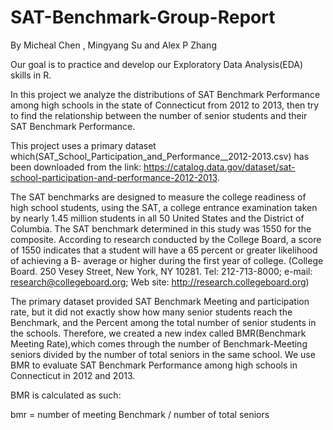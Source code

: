 # SAT-Benchmark-Group-Report
By Micheal Chen , Mingyang Su and Alex P Zhang

Our goal is to practice and develop our Exploratory Data Analysis(EDA) skills in R. 

In this project we analyze the distributions of SAT Benchmark Performance among high schools in the state of Connecticut from 2012 to 2013, then try to find the relationship between the number of senior students and their SAT Benchmark Performance.

This project uses a primary dataset which(SAT_School_Participation_and_Performance__2012-2013.csv) has been downloaded from the link:
https://catalog.data.gov/dataset/sat-school-participation-and-performance-2012-2013.


The SAT benchmarks are designed to measure the college readiness of high school students, using the SAT, a college entrance examination taken by nearly 1.45 million students in all 50 United States and the District of Columbia. The SAT benchmark determined in this study was 1550 for the composite. According to research conducted by the College Board, a score of 1550 indicates that a student will have a 65 percent or greater likelihood of achieving a B- average or higher during the first year of college.
(College Board. 250 Vesey Street, New York, NY 10281. Tel: 212-713-8000; e-mail: research@collegeboard.org; Web site: http://research.collegeboard.org)

The primary dataset provided SAT Benchmark Meeting and participation rate, but it did not exactly show how many senior students reach the Benchmark, and the Percent among the total number of senior students in the schools. Therefore, we created a  new index called BMR(Benchmark Meeting Rate),which comes through the number of Benchmark-Meeting seniors divided by the number of total seniors in the same school. We use BMR to evaluate SAT Benchmark Performance among high schools in Connecticut in 2012 and 2013. 

BMR is calculated as such:

bmr = number of meeting Benchmark / number of total seniors 
